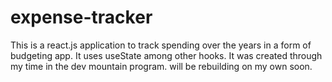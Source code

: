 # expense-tracker

This is a react.js application to track spending over the years in a form of budgeting app.
It uses useState among other hooks. It was created through my time in the dev mountain program. will be rebuilding on my own soon.